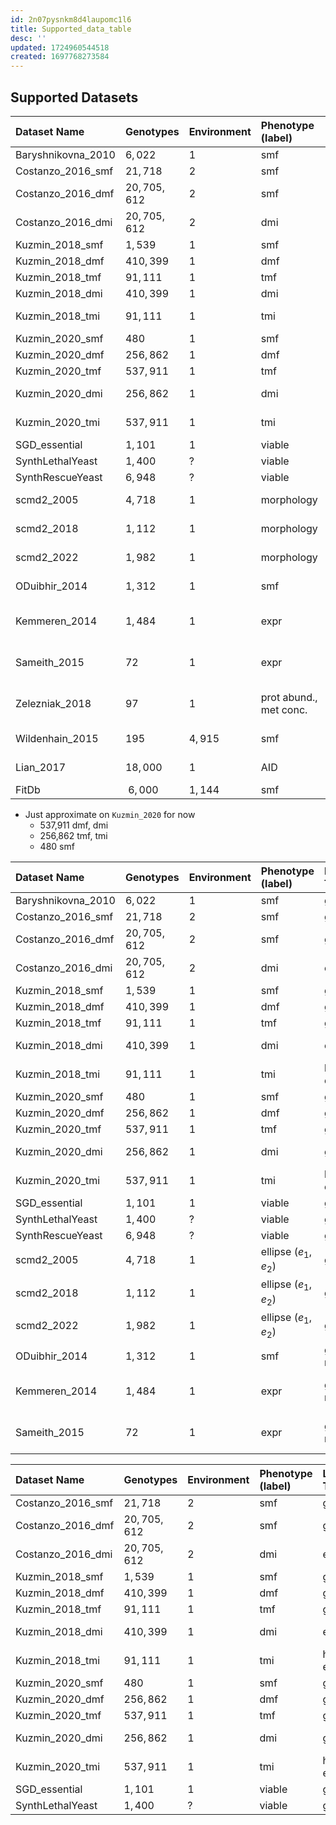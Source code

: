 ```yaml
---
id: 2n07pysnkm8d4laupomc1l6
title: Supported_data_table
desc: ''
updated: 1724960544518
created: 1697768273584
---
```

## Supported Datasets

| $\textbf{Dataset Name}$      | $\textbf{Genotypes}$ | $\textbf{Environment}$ | $\textbf{Phenotype (label)}$    | $\textbf{Label Type}$ | $\textbf{Description}$              | $\textbf{Supported}$ |
|:-----------------------------|:---------------------|:-----------------------|:--------------------------------|:----------------------|:------------------------------------|:--------------------:|
| $\text{Baryshnikovna\_2010}$ | $6,022$              | $1$                    | $\text{smf}$                    | $\text{global}$       | $\text{growth rate}$                |     $\checkmark$     |
| $\text{Costanzo\_2016\_smf}$ | $21,718$             | $2$                    | $\text{smf}$                    | $\text{global}$       | $\text{growth rate}$                |     $\checkmark$     |
| $\text{Costanzo\_2016\_dmf}$ | $20,705,612$         | $2$                    | $\text{smf}$                    | $\text{global}$       | $\text{growth rate}$                |     $\checkmark$     |
| $\text{Costanzo\_2016\_dmi}$ | $20,705,612$         | $2$                    | $\text{dmi}$                    | $\text{edge}$         | $\text{gene interaction}$           |     $\checkmark$     |
| $\text{Kuzmin\_2018\_smf}$   | $1,539$              | $1$                    | $\text{smf}$                    | $\text{global}$       | $\text{growth rate}$                |     $\checkmark$     |
| $\text{Kuzmin\_2018\_dmf}$   | $410,399$            | $1$                    | $\text{dmf}$                    | $\text{global}$       | $\text{growth rate}$                |     $\checkmark$     |
| $\text{Kuzmin\_2018\_tmf}$   | $91,111$             | $1$                    | $\text{tmf}$                    | $\text{global}$       | $\text{growth rate}$                |     $\checkmark$     |
| $\text{Kuzmin\_2018\_dmi}$   | $410,399$            | $1$                    | $\text{dmi}$                    | $\text{edge}$         | $\text{growth rate}$                |     $\checkmark$     |
| $\text{Kuzmin\_2018\_tmi}$   | $91,111$             | $1$                    | $\text{tmi}$                    | $\text{hyper edge}$   | $\text{growth rate}$                |     $\checkmark$     |
| $\text{Kuzmin\_2020\_smf}$   | $480$                | $1$                    | $\text{smf}$                    | $\text{global}$       | $\text{growth rate}$                |     $\checkmark$     |
| $\text{Kuzmin\_2020\_dmf}$   | $256,862$            | $1$                    | $\text{dmf}$                    | $\text{global}$       | $\text{growth rate}$                |     $\checkmark$     |
| $\text{Kuzmin\_2020\_tmf}$   | $537,911$            | $1$                    | $\text{tmf}$                    | $\text{global}$       | $\text{growth rate}$                |     $\checkmark$     |
| $\text{Kuzmin\_2020\_dmi}$   | $256,862$            | $1$                    | $\text{dmi}$                    | $\text{global}$       | $\text{gene interaction}$           |     $\checkmark$     |
| $\text{Kuzmin\_2020\_tmi}$   | $537,911$            | $1$                    | $\text{tmi}$                    | $\text{hyper edge}$   | $\text{gene interaction}$           |     $\checkmark$     |
| $\text{SGD\_essential}$      | $1,101$              | $1$                    | $\text{viable}$                 | $\text{global}$       | $\text{viability}$                  |     $\checkmark$     |
| $\text{SynthLethalYeast}$    | $1,400$              | $?$                    | $\text{viable}$                 | $\text{global}$       | $\text{viability}$                  |     $\checkmark$     |
| $\text{SynthRescueYeast}$    | $6,948$              | $?$                    | $\text{viable}$                 | $\text{global}$       | $\text{viability}$                  |     $\checkmark$     |
| $\text{scmd2\_2005}$         | $4,718$              | $1$                    | $\text{morphology}$             | $\text{global}$       | $\text{cell morphology}$            |     $\checkmark$     |
| $\text{scmd2\_2018}$         | $1,112$              | $1$                    | $\text{morphology}$             | $\text{global}$       | $\text{cell morphology}$            |     $\checkmark$     |
| $\text{scmd2\_2022}$         | $1,982$              | $1$                    | $\text{morphology}$             | $\text{global}$       | $\text{cell morphology}$            |     $\checkmark$     |
| $\text{ODuibhir\_2014}$      | $1,312$              | $1$                    | $\text{smf}$                    | $\text{global, node}$ | $\text{growth rate}$                |     $\checkmark$     |
| $\text{Kemmeren\_2014}$      | $1,484$              | $1$                    | $\text{expr}$                   | $\text{global, node}$ | $\text{sm microarray expression}$   |     $\checkmark$     |
| $\text{Sameith\_2015}$       | $72$                 | $1$                    | $\text{expr}$                   | $\text{global, node}$ | $\text{dm microarray expression}$   |     $\checkmark$     |
| $\text{Zelezniak\_2018}$     | $97$                 | $1$                    | $\text{prot abund., met conc.}$ | $\text{global, node}$ | $\text{sm kinase deletion mutants}$ |                      |
| $\text{Wildenhain\_2015}$    | $195$                | $4,915$                | $\text{smf}$                    | $\text{global}$       | $\text{smf drug tolerance}$         |                      |
| $\text{Lian\_2017}$          | $18,000$             | $1$                    | $\text{AID}$                    | $\text{global}$       | $\text{AID furfural tolderance}$    |                      |
| $\text{FitDb}$               | $~6,000$             | $1,144$                | $\text{smf}$                    | $\text{global}$       | $\text{growth rate}$                |                      |

- Just approximate on `Kuzmin_2020` for now
  - 537,911 dmf, dmi
  - 256,862 tmf, tmi
  - 480 smf

| $\textbf{Dataset Name}$      | $\textbf{Genotypes}$ | $\textbf{Environment}$ | $\textbf{Phenotype (label)}$ | $\textbf{Label Type}$ | $\textbf{Description}$            | $\textbf{Supported}$ |
|:-----------------------------|:---------------------|:-----------------------|:-----------------------------|:----------------------|:----------------------------------|:--------------------:|
| $\text{Baryshnikovna\_2010}$ | $6,022$              | $1$                    | $\text{smf}$                 | $\text{global}$       | $\text{growth rate}$              |     $\checkmark$     |
| $\text{Costanzo\_2016\_smf}$ | $21,718$             | $2$                    | $\text{smf}$                 | $\text{global}$       | $\text{growth rate}$              |     $\checkmark$     |
| $\text{Costanzo\_2016\_dmf}$ | $20,705,612$         | $2$                    | $\text{smf}$                 | $\text{global}$       | $\text{growth rate}$              |     $\checkmark$     |
| $\text{Costanzo\_2016\_dmi}$ | $20,705,612$         | $2$                    | $\text{dmi}$                 | $\text{edge}$         | $\text{gene interaction}$         |     $\checkmark$     |
| $\text{Kuzmin\_2018\_smf}$   | $1,539$              | $1$                    | $\text{smf}$                 | $\text{global}$       | $\text{growth rate}$              |     $\checkmark$     |
| $\text{Kuzmin\_2018\_dmf}$   | $410,399$            | $1$                    | $\text{dmf}$                 | $\text{global}$       | $\text{growth rate}$              |     $\checkmark$     |
| $\text{Kuzmin\_2018\_tmf}$   | $91,111$             | $1$                    | $\text{tmf}$                 | $\text{global}$       | $\text{growth rate}$              |     $\checkmark$     |
| $\text{Kuzmin\_2018\_dmi}$   | $410,399$            | $1$                    | $\text{dmi}$                 | $\text{edge}$         | $\text{gene interaction}$         |     $\checkmark$     |
| $\text{Kuzmin\_2018\_tmi}$   | $91,111$             | $1$                    | $\text{tmi}$                 | $\text{hyper-edge}$   | $\text{gene interaction}$         |     $\checkmark$     |
| $\text{Kuzmin\_2020\_smf}$   | $480$                | $1$                    | $\text{smf}$                 | $\text{global}$       | $\text{growth rate}$              |     $\checkmark$     |
| $\text{Kuzmin\_2020\_dmf}$   | $256,862$            | $1$                    | $\text{dmf}$                 | $\text{global}$       | $\text{growth rate}$              |     $\checkmark$     |
| $\text{Kuzmin\_2020\_tmf}$   | $537,911$            | $1$                    | $\text{tmf}$                 | $\text{global}$       | $\text{growth rate}$              |     $\checkmark$     |
| $\text{Kuzmin\_2020\_dmi}$   | $256,862$            | $1$                    | $\text{dmi}$                 | $\text{global}$       | $\text{gene interaction}$         |     $\checkmark$     |
| $\text{Kuzmin\_2020\_tmi}$   | $537,911$            | $1$                    | $\text{tmi}$                 | $\text{hyper-edge}$   | $\text{gene interaction}$         |     $\checkmark$     |
| $\text{SGD\_essential}$      | $1,101$              | $1$                    | $\text{viable}$              | $\text{global}$       | $\text{viability}$                |     $\checkmark$     |
| $\text{SynthLethalYeast}$    | $1,400$              | $?$                    | $\text{viable}$              | $\text{global}$       | $\text{viability}$                |     $\checkmark$     |
| $\text{SynthRescueYeast}$    | $6,948$              | $?$                    | $\text{viable}$              | $\text{global}$       | $\text{viability}$                |     $\checkmark$     |
| $\text{scmd2\_2005}$         | $4,718$              | $1$                    | $\text{ellipse } (e_1, e_2)$ | $\text{global}$       | $\text{cell morphology}$          |     $\checkmark$     |
| $\text{scmd2\_2018}$         | $1,112$              | $1$                    | $\text{ellipse } (e_1, e_2)$ | $\text{global}$       | $\text{cell morphology}$          |     $\checkmark$     |
| $\text{scmd2\_2022}$         | $1,982$              | $1$                    | $\text{ellipse } (e_1, e_2)$ | $\text{global}$       | $\text{cell morphology}$          |     $\checkmark$     |
| $\text{ODuibhir\_2014}$      | $1,312$              | $1$                    | $\text{smf}$                 | $\text{global, node}$ | $\text{growth rate}$              |     $\checkmark$     |
| $\text{Kemmeren\_2014}$      | $1,484$              | $1$                    | $\text{expr}$                | $\text{global, node}$ | $\text{sm microarray expression}$ |     $\checkmark$     |
| $\text{Sameith\_2015}$       | $72$                 | $1$                    | $\text{expr}$                | $\text{global, node}$ | $\text{dm microarray expression}$ |     $\checkmark$     |

| $\textbf{Dataset Name}$      | $\textbf{Genotypes}$ | $\textbf{Environment}$ | $\textbf{Phenotype (label)}$ | $\textbf{Label Type}$ | $\textbf{Description}$    | $\textbf{Supported}$ |
|:-----------------------------|:---------------------|:-----------------------|:-----------------------------|:----------------------|:--------------------------|:--------------------:|
| $\text{Costanzo\_2016\_smf}$ | $21,718$             | $2$                    | $\text{smf}$                 | $\text{global}$       | $\text{growth rate}$      |     $\checkmark$     |
| $\text{Costanzo\_2016\_dmf}$ | $20,705,612$         | $2$                    | $\text{smf}$                 | $\text{global}$       | $\text{growth rate}$      |     $\checkmark$     |
| $\text{Costanzo\_2016\_dmi}$ | $20,705,612$         | $2$                    | $\text{dmi}$                 | $\text{edge}$         | $\text{gene interaction}$ |     $\checkmark$     |
| $\text{Kuzmin\_2018\_smf}$   | $1,539$              | $1$                    | $\text{smf}$                 | $\text{global}$       | $\text{growth rate}$      |     $\checkmark$     |
| $\text{Kuzmin\_2018\_dmf}$   | $410,399$            | $1$                    | $\text{dmf}$                 | $\text{global}$       | $\text{growth rate}$      |     $\checkmark$     |
| $\text{Kuzmin\_2018\_tmf}$   | $91,111$             | $1$                    | $\text{tmf}$                 | $\text{global}$       | $\text{growth rate}$      |     $\checkmark$     |
| $\text{Kuzmin\_2018\_dmi}$   | $410,399$            | $1$                    | $\text{dmi}$                 | $\text{edge}$         | $\text{gene interaction}$ |     $\checkmark$     |
| $\text{Kuzmin\_2018\_tmi}$   | $91,111$             | $1$                    | $\text{tmi}$                 | $\text{hyper-edge}$   | $\text{gene interaction}$ |     $\checkmark$     |
| $\text{Kuzmin\_2020\_smf}$   | $480$                | $1$                    | $\text{smf}$                 | $\text{global}$       | $\text{growth rate}$      |     $\checkmark$     |
| $\text{Kuzmin\_2020\_dmf}$   | $256,862$            | $1$                    | $\text{dmf}$                 | $\text{global}$       | $\text{growth rate}$      |     $\checkmark$     |
| $\text{Kuzmin\_2020\_tmf}$   | $537,911$            | $1$                    | $\text{tmf}$                 | $\text{global}$       | $\text{growth rate}$      |     $\checkmark$     |
| $\text{Kuzmin\_2020\_dmi}$   | $256,862$            | $1$                    | $\text{dmi}$                 | $\text{global}$       | $\text{gene interaction}$ |     $\checkmark$     |
| $\text{Kuzmin\_2020\_tmi}$   | $537,911$            | $1$                    | $\text{tmi}$                 | $\text{hyper-edge}$   | $\text{gene interaction}$ |     $\checkmark$     |
| $\text{SGD\_essential}$      | $1,101$              | $1$                    | $\text{viable}$              | $\text{global}$       | $\text{viability}$        |     $\checkmark$     |
| $\text{SynthLethalYeast}$    | $1,400$              | $?$                    | $\text{viable}$              | $\text{global}$       | $\text{viability}$        |     $\checkmark$     |
